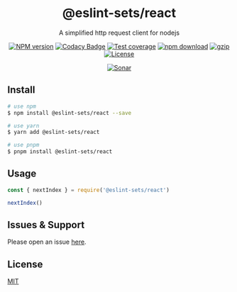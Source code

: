 <div style="text-align: center;" align="center">

# @eslint-sets/react

A simplified http request client for nodejs

[![NPM version][npm-image]][npm-url]
[![Codacy Badge][codacy-image]][codacy-url]
[![Test coverage][codecov-image]][codecov-url]
[![npm download][download-image]][download-url]
[![gzip][gzip-image]][gzip-url]
[![License][license-image]][license-url]

[![Sonar][sonar-image]][sonar-url]

</div>

## Install

```bash
# use npm
$ npm install @eslint-sets/react --save

# use yarn
$ yarn add @eslint-sets/react

# use pnpm
$ pnpm install @eslint-sets/react
```

## Usage

```js
const { nextIndex } = require('@eslint-sets/react')

nextIndex()
```

## Issues & Support

Please open an issue [here](https://github.com/saqqdy/@eslint-sets/react/issues).

## License

[MIT](LICENSE)

[npm-image]: https://img.shields.io/npm/v/@eslint-sets/react.svg?style=flat-square
[npm-url]: https://npmjs.org/package/@eslint-sets/react
[codacy-image]: https://app.codacy.com/project/badge/Grade/f70d4880e4ad4f40aa970eb9ee9d0696
[codacy-url]: https://www.codacy.com/gh/saqqdy/@eslint-sets/react/dashboard?utm_source=github.com&utm_medium=referral&utm_content=saqqdy/@eslint-sets/react&utm_campaign=Badge_Grade
[codecov-image]: https://img.shields.io/codecov/c/github/saqqdy/@eslint-sets/react.svg?style=flat-square
[codecov-url]: https://codecov.io/github/saqqdy/@eslint-sets/react?branch=master
[download-image]: https://img.shields.io/npm/dm/@eslint-sets/react.svg?style=flat-square
[download-url]: https://npmjs.org/package/@eslint-sets/react
[gzip-image]: http://img.badgesize.io/https://unpkg.com/@eslint-sets/react/index.cjs?compression=gzip&label=gzip%20size:%20JS
[gzip-url]: http://img.badgesize.io/https://unpkg.com/@eslint-sets/react/index.cjs?compression=gzip&label=gzip%20size:%20JS
[license-image]: https://img.shields.io/badge/License-MIT-blue.svg
[license-url]: LICENSE
[sonar-image]: https://sonarcloud.io/api/project_badges/quality_gate?project=saqqdy_@eslint-sets/react
[sonar-url]: https://sonarcloud.io/dashboard?id=saqqdy_@eslint-sets/react
